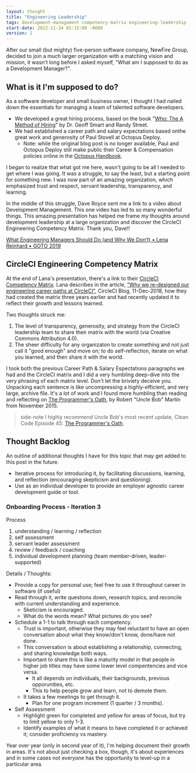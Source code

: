 ```yaml
---
layout: thought
title: "Engineering Leadership"
tags: development-management competency-matrix engineering-leadership
start-date: 2022-11-24 01:15:00 -0600
version: 1
---
```


After our small (but mighty) five-person software company, NewFire Group, decided to join a much larger organization with a matching vision and mission, it wasn't long before I asked myself, "What am I supposed to do as a Development Manager?".

## What is it I'm supposed to do?

As a software developer and small business owner, I thought I had nailed down the essentials for managing a team of talented software developers.

- We developed a great hiring process, based on the book "[Who: The A Method of Hiring](https://whothebook.com)" by Dr. Geoff Smart and Randy Street.
- We had established a career path and salary expectations based on ​the great work and generosity of Paul Stovell at Octopus Deploy.​
  - Note: while the original blog post is no longer available, Paul and Octopus Deploy still make public their Career & Compensation policies online in the [Octopus Handbook](https://handbook.octopus.com/life-octopus/career).

I began to realize that what got me here, wasn't going to be all I needed to get where I was going. It was a struggle, to say the least, but a starting point for something new. I was now part of an amazing organization, which emphasized trust and respect, servant leadership, transparency, and learning.

In the middle of this struggle, Dave Royce sent me a link to a video about Development Management. This one video has led to so many wonderful things. This amazing presentation has helped me frame my thoughts around development leadership at a large organization and discover the CircleCI Engineering Competency Matrix. Thank you, Dave!!

[What Engineering Managers Should Do (and Why We Don’t) • Lena Reinhard • GOTO 2019](https://youtu.be/Q_bJVokYLRI)

## CircleCI Engineering Competency Matrix

At the end of Lana's presentation, there's a link to their [CircleCI Competency Matrix](https://docs.google.com/spreadsheets/d/131XZCEb8LoXqy79WWrhCX4sBnGhCM1nAIz4feFZJsEo/edit?usp=drive_web&ouid=102074010046731208988). Lana describes in the article, ["Why we re-designed our engineering career paths at CircleCI"](https://circleci.com/blog/why-we-re-designed-our-engineering-career-paths-at-circleci/), CircleCI Blog, 11-Dec-2018, how they had created the matrix three years earlier and had recently updated it to reflect their growth and lessons learned.

Two thoughts struck me:

1. The level of transparency, generosity, and strategy from the CircleCI leadership team to share their matrix with the world (via Creative Commons Attribution 4.0).
2. The sheer difficulty for any organizaton to create something and not just call it "good enough" and move on; to do self-reflection, iterate on what you learned, and then share it with the world.

I took both the previous Career Path & Salary Espectations paragraphs we had and the CircleCI matrix and I did a very humbling deep-dive into the very phrasing of each matrix level. Don't let the briviety deceive you. Unpacking each sentence is like uncompressing a highly-efficient, and very large, archive file. It's a lot of work and I found more humbling than reading and reflecting on [The Programmer's Oath](https://blog.cleancoder.com/uncle-bob/2015/11/18/TheProgrammersOath.html), by Robert "Uncle Bob" Martin from November 2015.

> side-note I highly recommend Uncle Bob's most recent update, Clean Code Episode 45: [The Programmer's Oath](https://cleancoders.com/episode/clean-code-episode-45).

## Thought Backlog

An outline of additional thoughts I have for this topic that may get added to this post in the future.

- Iterative process for introducing it, by facilitating discussions, learning, and reflection (encouraging skepticism and questioning).
- Use as an individual developer to provide an employer agnostic career development guide or tool.

### Onboarding Process - Iteration 3

Process

1. understanding / learning / reflection
2. self assessment
3. servant leader assessment
4. review / feedback / coaching
5. individual development planning (team member-driven, leader-supported)

Details / Thoughts:

- Provide a copy for personal use; feel free to use it throughout career in software (if useful)
- Read through it, write questions down, research topics, and reconcile with current understanding and experience.
  - Sketicism is encouraged.
  - What do the words mean? What pictures do you see?
- Schedule a 1-1 to talk through each competency.
  - Trust is important, otherwise they may feel reluctant to have an open conversation about what they know/don't know, done/have not done.
  - This conversation is about establishing a relationship, connecting, and sharing knowledge both ways.
  - Important to share this is like a maturity model in that people in higher job titles may have some lower level compentencies and vice versa.
    - It all depends on individuals, their backgrounds, previous opporunities, etc.
    - This to help people grow and learn, not to demote them.
  - It takes a few meetings to get through it.
    - Plan for one program increment (1 quarter / 3 months).
- Self Assessment
  - Highlight green for completed and yellow for areas of focus, but try to limit yellow to only 1-3.
  - Identify examples of what it means to have completed it or achieved it; consider proficiency vs mastery.

Year over year (only in second year of it), I'm helping document their growth in areas. It's not about just checking a box, though, it's about experiences and in some cases not everyone has the opportunity to level-up in a particular area.
